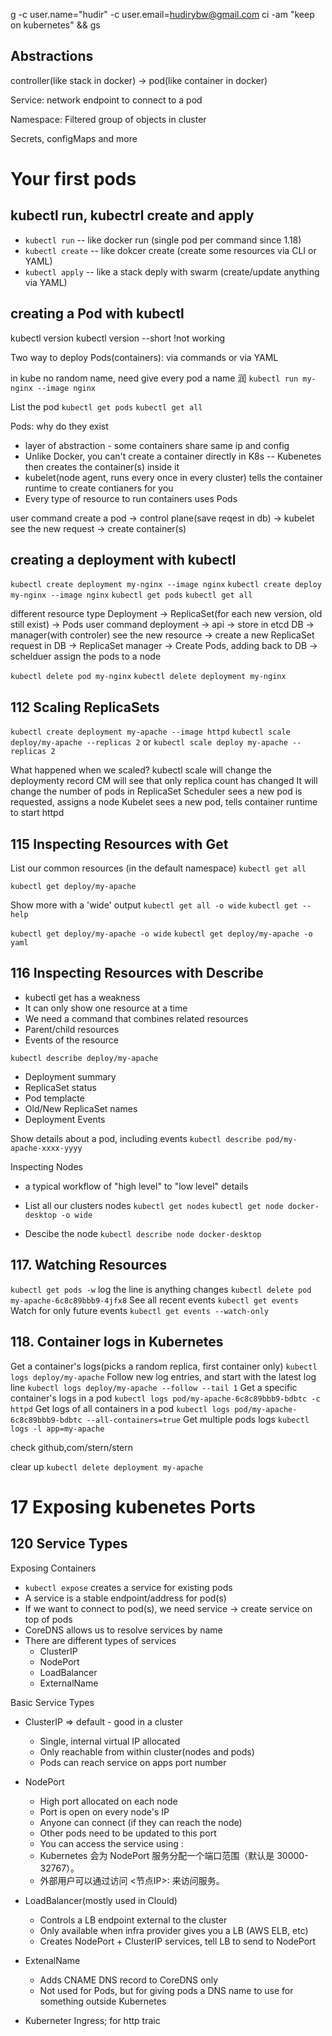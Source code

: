 g -c user.name="hudir" -c user.email=hudirybw@gmail.com ci -am "keep on kubernetes" && gs

## Abstractions

controller(like stack in docker) -> pod(like container in docker)

Service: network endpoint to connect to a pod

Namespace: Filtered group of objects in cluster

Secrets, configMaps and more

# Your first pods

## kubectl run, kubectrl create and apply

- `kubectl run`   -- like docker run (single pod per command since 1.18)
- `kubectl create` -- like dokcer create (create some resources via CLI or YAML)
- `kubectl apply` -- like a stack deply with swarm (create/update anything via YAML)

## creating a Pod with kubectl
kubectl version
kubectl version --short !not working

Two way to deploy Pods(containers): via commands or via YAML

in kube no random name, need give every pod a name
润
`kubectl run my-nginx --image nginx`

List the pod
`kubectl get pods`
`kubectl get all`

Pods: why do they exist
- layer of abstraction - some containers share same ip and config
- Unlike Docker, you can't create a container directly in K8s
  -- Kubenetes then creates the container(s) inside it
- kubelet(node agent, runs every once in every cluster) tells the container runtime to create contianers for you
- Every type of resource to run containers uses Pods

user command create a pod -> control plane(save reqest in db) -> kubelet see the new request -> create container(s)


## creating a deployment with kubectl
`kubectl create deployment my-nginx --image nginx`
`kubectl create deploy my-nginx --image nginx`
`kubectl get pods`
`kubectl get all`

different resource type
Deployment -> ReplicaSet(for each new version, old still exist) -> Pods
user command deployment -> api -> store in etcd DB -> manager(with controler) see the new resource -> create a new ReplicaSet request in DB -> ReplicaSet manager -> Create Pods, adding back to DB -> schelduer assign the pods to a node

`kubectl delete pod my-nginx`
`kubectl delete deployment my-nginx`

## 112 Scaling ReplicaSets
`kubectl create deployment my-apache --image httpd`
`kubectl scale deploy/my-apache --replicas 2`
or `kubectl scale deploy my-apache --replicas 2`

What happened when we scaled?
kubectl scale will change the deploymenty record
CM will see that only replica count has changed
It will change the number of pods in ReplicaSet
Scheduler sees a new pod is requested, assigns a node
Kubelet sees a new pod, tells container runtime to start httpd


## 115 Inspecting Resources with Get

List our common resources (in the default namespace)
`kubectl get all`

`kubectl get deploy/my-apache`

Show more with a 'wide' output
`kubectl get all -o wide` 
`kubectl get --help`

`kubectl get deploy/my-apache -o wide`
`kubectl get deploy/my-apache -o yaml`

## 116 Inspecting Resources with Describe

 - kubectl get has a weakness
  - It can only show one resource at a time
 - We need a command that combines related resources
  - Parent/child resources
  - Events of the resource

`kubectl describe deploy/my-apache`
   - Deployment summary
   - ReplicaSet status
   - Pod templacte
   - Old/New ReplicaSet names
   - Deployment Events

Show details about a pod, including events
 `kubectl describe pod/my-apache-xxxx-yyyy`

Inspecting Nodes
- a typical workflow of "high level" to "low level" details
- List all our clusters nodes
`kubectl get nodes`
`kubectl get node docker-desktop -o wide`

- Descibe the node 
`kubectl describe node docker-desktop`


## 117. Watching Resources
`kubectl get pods -w`   log the line is anything changes
`kubectl delete pod my-apache-6c8c89bbb9-4jfx8`
See all recent events
`kubectl get events`
Watch for only future events
`kubectl get events --watch-only`


## 118. Container logs in Kubernetes
Get a container's logs(picks a random replica, first container only)
`kubectl logs deploy/my-apache`
Follow new log entries, and start with the latest log line
`kubectl logs deploy/my-apache --follow --tail 1`
Get a specific container's logs in a pod
`kubectl logs pod/my-apache-6c8c89bbb9-bdbtc -c httpd`
Get logs of all containers in a pod
`kubectl logs pod/my-apache-6c8c89bbb9-bdbtc --all-containers=true`
Get multiple pods logs
`kubectl logs -l app=my-apache`

check github,com/stern/stern

clear up `kubectl delete deployment my-apache`


# 17 Exposing kubenetes Ports

## 120 Service Types
Exposing Containers

- `kubectl expose` creates a service for existing pods
- A service is a stable endpoint/address for pod(s)
- If we want to connect to pod(s), we need service -> create service on top of pods
- CoreDNS allows us to resolve services by name
- There are different types of services
  - ClusterIP
  - NodePort
  - LoadBalancer
  - ExternalName

Basic Service Types
 - ClusterIP => default - good in a cluster
   - Single, internal virtual IP allocated
   - Only reachable from within cluster(nodes and pods)
   - Pods can reach service on apps port number
 
 - NodePort
   - High port allocated on each node
   - Port is open on every node's IP
   - Anyone can connect (if they can reach the node)
   - Other pods need to be updated to this port
   - You can access the service using <NodeIP>:<NodePort>
   - Kubernetes 会为 NodePort 服务分配一个端口范围（默认是 30000-32767）。
   - 外部用户可以通过访问 <节点IP>:<NodePort> 来访问服务。

- LoadBalancer(mostly used in Clould)
  - Controls a LB endpoint external to the cluster
  - Only available when infra provider gives you a LB (AWS ELB, etc)
  - Creates NodePort + ClusterIP services, tell LB to send to NodePort

- ExtenalName
  - Adds CNAME DNS record to CoreDNS only
  - Not used for Pods, but for giving pods a DNS name to use for something outside Kubernetes

- Kuberneter Ingress; for http traic